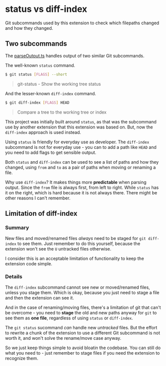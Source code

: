 # status vs diff-index

Git subcommands used by this extension to check which filepaths changed and how they changed.

## Two subcommands

The [parseOutput.ts](/src/git/parseOutput.ts) handles output of two similar Git subcommands.

The well-known `status` command.

```sh
$ git status [FLAGS] --short
```

> git-status - Show the working tree status

And the lesser-known `diff-index` command.

```sh
$ git diff-index [FLAGS] HEAD
```

> Compare a tree to the working tree or index

This project was initially built around `status`, as that was the subcommand use by another extension that this extension was based on. But, now the `diff-index` approach is used instead.

Using `status` is friendly for everyday use as developer. The `diff-index` subcommand is not for everyday use - you can to add a path like `HEAD` and you need to add flags to get sensible output.

Both `status` and `diff-index` can be used to see a list of paths and how they changed, using `from` and `to` as a pair of paths when moving or renaming a file.

Why use `diff-index`? It makes things more **predictable** when parsing output. Since the `from` file is always first, from left to right. While `status` has it on the right, which is hard because it is not always there. There might be other reasons I can't remember.


## Limitation of diff-index

### Summary

New files and moved/renamed files _always_ need to be staged for `git diff-index` to see them. Just remember to do this yourself, because the extension won't see the `U` untracked files otherwise.

I consider this is an acceptable limitation of functionality to keep the extension code simple.

### Details

The `diff-index` subcommand cannot see new or moved/renamed files, unless you stage them. Which is okay, because you just need to stage a file and then the extension can see it. 

And in the case of renaming/moving files, there's a limitation of git that can't be overcome - you need to **stage** the old and new paths anyway for `git` to see them as **one file**, regardless of using `status` or `diff-index`.

The `git status` sucommand _can_ handle new _untracked_ files. But the effort to rewrite a chunk of the extension to use a different Git subcommand is not worth it, and won't solve the rename/move case anyway.

So we just keep things simple to avoid bloatin the codebase. You can still do what you need to - just remember to stage files if you need the extension to recognize them.
